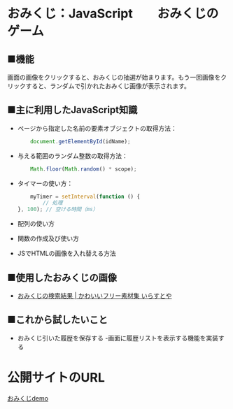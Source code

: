 # おみくじ：JavaScript　　おみくじのゲーム

## ■機能

画面の画像をクリックすると、おみくじの抽選が始まります。もう一回画像をクリックすると、ランダムで引かれたおみくじ画像が表示されます。

## ■主に利用したJavaScript知識

- ページから指定した名前の要素オブジェクトの取得方法： 

    ```javascript
        document.getElementById(idName);
    ```

- 与える範囲のランダム整数の取得方法：
    
    ```javascript
        Math.floor(Math.random() * scope);
    ```

- タイマーの使い方：

    ```javascript
        myTimer = setInterval(function () {
            // 処理
    }, 100); // 空ける時間（ms）
    ```

- 配列の使い方
- 関数の作成及び使い方
- JSでHTMLの画像を入れ替える方法


## ■使用したおみくじの画像
- [おみくじの検索結果 | かわいいフリー素材集 いらすとや](https://www.irasutoya.com/search?q=%E3%81%8A%E3%81%BF%E3%81%8F%E3%81%98)

## ■これから試したいこと

- おみくじ引いた履歴を保存する
-画面に履歴リストを表示する機能を実装する


# 公開サイトのURL
[おみくじdemo](https://kakocode.github.io/omikuji-html/)
